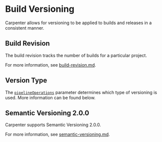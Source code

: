 # Build Versioning

Carpenter allows for versioning to be applied to builds and releases in a consistent manner.

## Build Revision

The build revision tracks the number of builds for a particular project.

For more information, see [build-revision.md](build-versioning/build-revision.md).

## Version Type

The [`pipelineOperations`](../configuration.md#carpenterpipelineoperations-pipelineoperations) parameter determines
which type of versioning is used. More information can be found below.

## Semantic Versioning 2.0.0

Carpenter supports Semantic Versioning 2.0.0. 

For more information, see [semantic-versioning.md](build-versioning/semantic-versioning.md).
